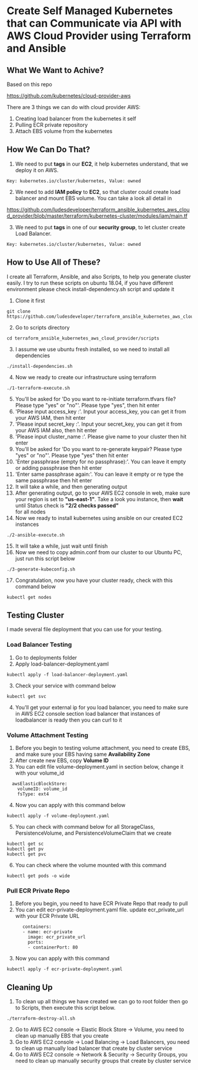 # Create Self Managed Kubernetes that can Communicate via API with AWS Cloud Provider using Terraform and Ansible

## **What We Want to Achive?** 

Based on this repo

https://github.com/kubernetes/cloud-provider-aws

There are 3 things we can do with cloud provider AWS:

1. Creating load balancer from the kubernetes it self
2. Pulling ECR private repository
3. Attach EBS volume from the kubernetes

## **How We Can Do That?**

1. We need to put **tags** in our **EC2**, it help kubernetes understand, that we deploy it on AWS.
```
Key: kubernetes.io/cluster/kubernetes, Value: owned
```
2. We need to add **IAM policy** to **EC2**, so that cluster could create load balancer and mount EBS volume. You can take a look all detail in

https://github.com/ludesdeveloper/terraform_ansible_kubernetes_aws_cloud_provider/blob/master/terraform/kubernetes-cluster/modules/iam/main.tf 

3. We need to put **tags** in one of our **security group**, to let cluster create Load Balancer.
```
Key: kubernetes.io/cluster/kubernetes, Value: owned
```

## **How to Use All of These?**

I create all Terraform, Ansible, and also Scripts, to help you generate cluster easily. I try to run these scripts on ubuntu 18.04, if you have different environment please check install-dependency.sh script and update it

1. Clone it first
```
git clone https://github.com/ludesdeveloper/terraform_ansible_kubernetes_aws_cloud_provider.git
```
2. Go to scripts directory
```
cd terraform_ansible_kubernetes_aws_cloud_provider/scripts
```
3. I assume we use ubuntu fresh installed, so we need to install all dependencies
```
./install-dependencies.sh
```
4. Now we ready to create our infrastructure using terraform
```
./1-terraform-execute.sh
```
5. You'll be asked for 'Do you want to re-initiate terraform.tfvars file? Please type "yes" or "no"'. Please type "yes", then hit enter
6. 'Please input access_key :'. Input your access_key, you can get it from your AWS IAM, then hit enter
7. 'Please input secret_key :'. Input your secret_key, you can get it from your AWS IAM also, then hit enter
8. 'Please input cluster_name :'. Please give name to your cluster then hit enter
9. You'll be asked for 'Do you want to re-generate keypair? Please type "yes" or "no"'. Please type "yes" then hit enter
10. 'Enter passphrase (empty for no passphrase):'. You can leave it empty or adding passphrase then hit enter
11. 'Enter same passphrase again:'. You can leave it empty or re type the same passphrase then hit enter
12. It will take a while, and then generating output
13. After generating output, go to your AWS EC2 console in web, make sure your region is set to **"us-east-1"**. Take a look you instance, then **wait** until Status check is **"2/2 checks passed"**	
 for all nodes 
14. Now we ready to install kubernetes using ansible on our created EC2 instances
```
./2-ansible-execute.sh
```
15. It will take a while, just wait until finish
16. Now we need to copy admin.conf from our cluster to our Ubuntu PC, just run this script below
```
./3-generate-kubeconfig.sh
```
17. Congratulation, now you have your cluster ready, check with this command below
```
kubectl get nodes
```

## **Testing Cluster**

I made several file deployment that you can use for your testing.

### **Load Balancer Testing**

1. Go to deployments folder
2. Apply load-balancer-deployment.yaml
```
kubectl apply -f load-balancer-deployment.yaml
```
3. Check your service with command below
```
kubectl get svc
```
4. You'll get your external ip for you load balancer, you need to make sure in AWS EC2 console section load balancer that instances of loadbalancer is ready then you can curl to it

### **Volume Attachment Testing**

1. Before you begin to testing volume attachment, you need to create EBS, and make sure your EBS having same **Availability Zone**
2. After create new EBS, copy **Volume ID**
3. You can edit file volume-deployment.yaml in section below, change it with your volume_id
```
  awsElasticBlockStore:
    volumeID: volume_id 
    fsType: ext4
```
4. Now you can apply with this command below
```
kubectl apply -f volume-deployment.yaml
```
5. You can check with command below for all StorageClass, PersistenceVolume, and PersistenceVolumeClaim that we create
```
kubectl get sc
kubectl get pv
kubectl get pvc
```
6. You can check where the volume mounted with this command 
```
kubectl get pods -o wide
```

### **Pull ECR Private Repo**

1. Before you begin, you need to have ECR Private Repo that ready to pull
2. You can edit ecr-private-deployment.yaml file. update ecr_private_url with your ECR Private URL
```
      containers:
      - name: ecr-private
        image: ecr_private_url
        ports:
        - containerPort: 80
```
3. Now you can apply with this command
```
kubectl apply -f ecr-private-deployment.yaml
```

## **Cleaning Up**

1. To clean up all things we have created we can go to root folder then go to Scripts, then execute this script below. 
```
./terraform-destroy-all.sh
```
2. Go to AWS EC2 console -> Elastic Block Store -> Volume, you need to clean up manually EBS that you create
3. Go to AWS EC2 console -> Load Balancing -> Load Balancers, you need to clean up manually load balancer that create by cluster service
4. Go to AWS EC2 console ->  Network & Security -> Security Groups, you need to clean up manually security groups that create by cluster service
